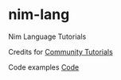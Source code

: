 # nim-lang

Nim Language Tutorials

Credits for [Community Tutorials](https://narimiran.github.io/nim-basics/)

Code examples [Code](https://github.com/narimiran/nim-basics/tree/master/code)
